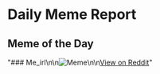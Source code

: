 # Daily Meme Report

## Meme of the Day
"### Me_irl\n\n![Meme](https://i.redd.it/eehv9s0g255f1.png)\n\n[View on Reddit](https://redd.it/1l4498q)"
